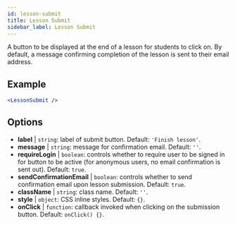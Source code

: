 ```yaml
---
id: lesson-submit 
title: Lesson Submit
sidebar_label: Lesson Submit
---
```


A button to be displayed at the end of a lesson for students to click on. By default, a message confirming completion of the lesson is sent to their email address.

## Example

```jsx live
<LessonSubmit />
```

## Options

* __label__ | `string`: label of submit button. Default: `'Finish lesson'`.
* __message__ | `string`: message for confirmation email. Default: `''`.
* __requireLogin__ | `boolean`: controls whether to require user to be signed in for button to be active (for anonymous users, no email confirmation is sent out). Default: `true`.
* __sendConfirmationEmail__ | `boolean`: controls whether to send confirmation email upon lesson submission. Default: `true`.
* __className__ | `string`: class name. Default: `''`.
* __style__ | `object`: CSS inline styles. Default: `{}`.
* __onClick__ | `function`: callback invoked when clicking on the submission button. Default: `onClick() {}`.
